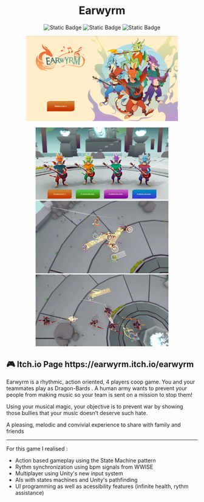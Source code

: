 <h1 align="center">  Earwyrm </h1>

<p align="center">
<img alt="Static Badge" src="https:camo.githubusercontent.com/434992c6203f9e654fbc93c53391e918eb9b4860e141ad10ae3cbbbdc5707c59/68747470733a2f2f696d672e736869656c64732e696f2f62616467652f556e6974792d6666666666663f7374796c653d666f722d7468652d6261646765266c6f676f3d756e697479266c6f676f436f6c6f723d303030303030">
<img alt="Static Badge" src="https://camo.githubusercontent.com/114977ff12e90ff82ec9bb351facc6c3bb1d4738d48f0f06dd1e55e3e016dbf3/68747470733a2f2f696d672e736869656c64732e696f2f62616467652f432532332d3935346139343f7374796c653d666f722d7468652d6261646765">
<img alt="Static Badge" src="https://img.shields.io/badge/CNAM_ENJMIN-ea0000?style=flat-square">
</p>


<p align="center">
  <img src="screenshots/Earwyrm0.png" width="400" title="Menu screen">
</p>

<p align="center">
  <img src="screenshots/earwyrm1.png" width="350" title="In game screenshot">
  <img src="screenshots/earwyrm2.png" width="350" title="In game screenshot">
  <img src="screenshots/earwyrm3.png" width="350" title="In game screenshot">
</p>


<p>

<h2> 🎮 Itch.io Page https://earwyrm.itch.io/earwyrm  </h2>

Earwyrm is a rhythmic, action oriented, 4 players coop game. You and your teammates play as Dragon-Bards . A human army wants to prevent your people from making music so your team is sent on a mission to stop them!

Using your musical magic, your objective is to prevent war by showing those bullies that your music doesn’t deserve such hate.

A pleasing, melodic and convivial experience to share with family and friends
  
- - - - - - - - - - - - - - - - - - - - - - - - - - - - - - - -
For this game I realised : 
- Action based gameplay using the State Machine pattern
- Rythm synchronization using bpm signals from WWISE
- Multiplayer using Unity's new input system
- AIs with states machines and Unity's pathfinding
- UI programming as well as acessibility features (infinite health, rythm assistance)
  
</p>
